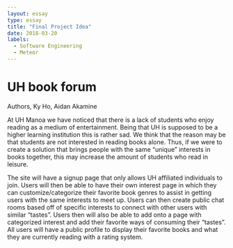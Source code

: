 ```yaml
---
layout: essay
type: essay
title: "Final Project Idea"
date: 2018-03-20
labels:
  - Software Engineering
  - Meteor
---
```


<h1>UH book forum</h1>

Authors, Ky Ho, Aidan Akamine

At UH Manoa we have noticed that there is a lack of students who enjoy reading as a medium of entertainment. Being that UH is supposed to be a higher learning institution this is rather sad. We think that the reason may be that students are not interested in reading books alone. Thus, if we were to create a solution that brings people with the same “unique” interests in books together, this may increase the amount of students who read in leisure. 

The site will have a signup page that only allows UH affiliated individuals to join. Users will then be able to have their own interest page in which they can customize/categorize their favorite book genres to assist in getting users with the same interests to meet up. Users can then create public chat rooms based off of specific interests to connect with other users with similar “tastes”. Users then will also be able to add onto a page with categorized interest and add their favorite ways of consuming their “tastes”. All users will have a public profile to display their favorite books and what they are currently reading with a rating system. 
